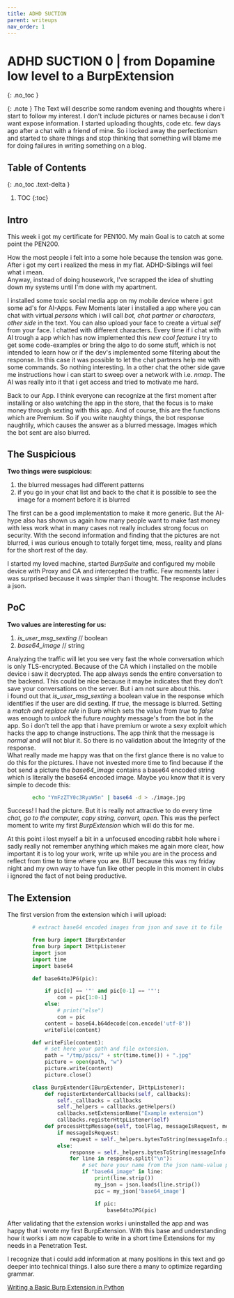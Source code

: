 ```yaml
---
title: ADHD SUCTION
parent: writeups
nav_order: 1
---
```


# ADHD SUCTION 0 | from Dopamine low level to a BurpExtension
{: .no_toc }

{: .note }
The Text will describe some random evening and thoughts where i start to follow my interest. I don't include pictures or names because i don't want expose information. I started uploading thoughts, code etc. few days ago after a chat with a friend of mine. So i locked away the perfectionism and started to share things and stop thinking that something will blame me for doing failures in writing something on a blog.

## Table of Contents
{: .no_toc .text-delta }

1. TOC
{:toc}

## Intro
This week i got my certificate for PEN100. My main Goal is to catch at some point the PEN200.<br>

How the most people i felt into a some hole because the tension was gone. After i got my cert i realized the mess in my flat. ADHD-Siblings will feel what i mean.<br>
Anyway, instead of doing housework, I've scrapped the idea of shutting down my systems until I'm done with my apartment.

I installed some toxic social media app on my mobile device where i got some ad's for AI-Apps. Few Moments later i installed a app where you can chat with virtual *persons* which i will call *bot, chat partner or characters, other side* in the text. You can also upload your face to create a virtual *self* from your face. I chatted with different characters. Every time if i chat with AI trough a app which has now implemented this *new cool feature* i try to get some code-examples or bring the algo to do some stuff, which is not intended to learn how or if the dev's implemented some filtering about the response. In this case it was possible to let the chat partners help me with some commands. So nothing interesting. In a other chat the other side gave me instructions how i can start to sweep over a network with i.e. *nmap*. The AI was really into it that i get access and tried to motivate me hard.

Back to our App. I think everyone can recognize at the first moment after installing or also watching the app in the store, that the focus is to make money through sexting with this app. And of course, this are the functions which are Premium. So if you write naughty things, the bot response naughtily, which causes the answer as a blurred message. Images which the bot sent are also blurred.

## The Suspicious

**Two things were suspicious:**<br>
1. the blurred messages had different patterns<br>
2. if you go in your chat list and back to the chat it is possible to see the image for a moment before it is blurred

The first can be a good implementation to make it more generic. But the AI-hype also has shown us again how many people want to make fast money with less work what in many cases not really includes strong focus on security. With the second information and finding that the pictures are  not blurred, i was curious enough to totally forget time, mess, reality and plans for the short rest of the day.

I started my loved machine, started *BurpSuite* and configured my mobile device with Proxy and CA and intercepted the traffic. 
Few moments later i was surprised because it was simpler than i thought. The response includes a json.

## PoC

**Two values are interesting for us:**<br>
1. *is_user_msg_sexting* // boolean<br>
2. *base64_image* // string

Analyzing the traffic will let you see very fast the whole conversation which is only TLS-encrypted. Because of the CA which i installed on the mobile device i saw it decrypted. The app always sends the entire conversation to the backend. This could be nice because it maybe indicates that they don't save your conversations on the server. But i am not sure about this.<br>
i found out that *is_user_msg_sexting* a boolean value in the response which identifies if the user are did sexting. If *true*, the message is blurred. Setting a *match and replace rule* in Burp which sets the value from *true* to *false* was enough to *unlock* the future *naughty* message's from the bot in the app. So i don't tell the app that i have premium or wrote a sexy exploit which hacks the app to change instructions. The app think that the message is *normal* and will not blur it. So there is no validation about the Integrity of the response.<br>
What really made me happy was that on the first glance there is no value to do this for the pictures. I have not invested more time to find because if the bot send a picture the *base64_image* contains a base64 encoded string which is literally the base64 encoded image. Maybe you know that it is very simple to decode this:

```bash
        echo "YmFzZTY0c3RyaW5n" | base64 -d > ./image.jpg
```

Success! I had the picture. But it is really not attractive to do every time *chat, go to the computer, copy string, convert, open*. This was the perfect moment to write my first *BurpExtension* which will do this for me.

At this point i lost myself a bit in a unfocused encoding rabbit hole where i sadly really not remember anything which makes me again more clear, how important it is to log your work, write up while you are in the process and reflect from time to time where you are. BUT because this was my friday night and my own way to have fun like other people in this moment in clubs i ignored the fact of not being productive.

## The Extension

The first version from the extension which i will upload:

```python
        # extract base64 encoded images from json and save it to file

        from burp import IBurpExtender
        from burp import IHttpListener
        import json
        import time
        import base64

        def base64toJPG(pic):

            if pic[0] == '"' and pic[0-1] == '"':
                con = pic[1:0-1]
            else:
                # print("else")
                con = pic
            content = base64.b64decode(con.encode('utf-8'))
            writeFile(content)

        def writeFile(content):
            # set here your path and file extension.
            path = "/tmp/pics/" + str(time.time()) + ".jpg"
            picture = open(path, "w")
            picture.write(content)
            picture.close() 

        class BurpExtender(IBurpExtender, IHttpListener):
            def registerExtenderCallbacks(self, callbacks):
                self._callbacks = callbacks
                self._helpers = callbacks.getHelpers()
                callbacks.setExtensionName("Example extension")
                callbacks.registerHttpListener(self)
            def processHttpMessage(self, toolFlag, messageIsRequest, messageInfo):
                if messageIsRequest:
                    request = self._helpers.bytesToString(messageInfo.getRequest())
                else:
                    response = self._helpers.bytesToString(messageInfo.getResponse())
                    for line in response.split("\n"):
                        # set here your name from the json name-value pair
                        if "base64_image" in line:
                            print(line.strip())
                            my_json = json.loads(line.strip())
                            pic = my_json['base64_image']

                            if pic:
                                base64toJPG(pic)

```

After validating that the extension works i uninstalled the app and was happy that i wrote my first BurpExtension. With this base and understanding how it works i am now capable to write in a short time Extensions for my needs in a Penetration Test.

I recognize that i could add information at many positions in this text and go deeper into technical things. I also sure there a many to optimize regarding grammar. 


[Writing a Basic Burp Extension in Python](https://sampsonc.medium.com/writing-a-basic-burp-extension-in-python-c8262b5b6488)
